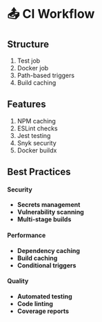 # 📤 CI Workflow

## Structure
1. Test job
2. Docker job
3. Path-based triggers
4. Build caching

## Features
1. NPM caching
2. ESLint checks
3. Jest testing
4. Snyk security
5. Docker buildx


## Best Practices

#### Security
- **Secrets management**
- **Vulnerability scanning**
- **Multi-stage builds**
  
#### Performance
- **Dependency caching**
- **Build caching**
- **Conditional triggers**

#### Quality
- **Automated testing**
- **Code linting**
- **Coverage reports**